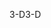 <span data-ttu-id="a6489-101">3-D</span><span class="sxs-lookup"><span data-stu-id="a6489-101">3-D</span></span>